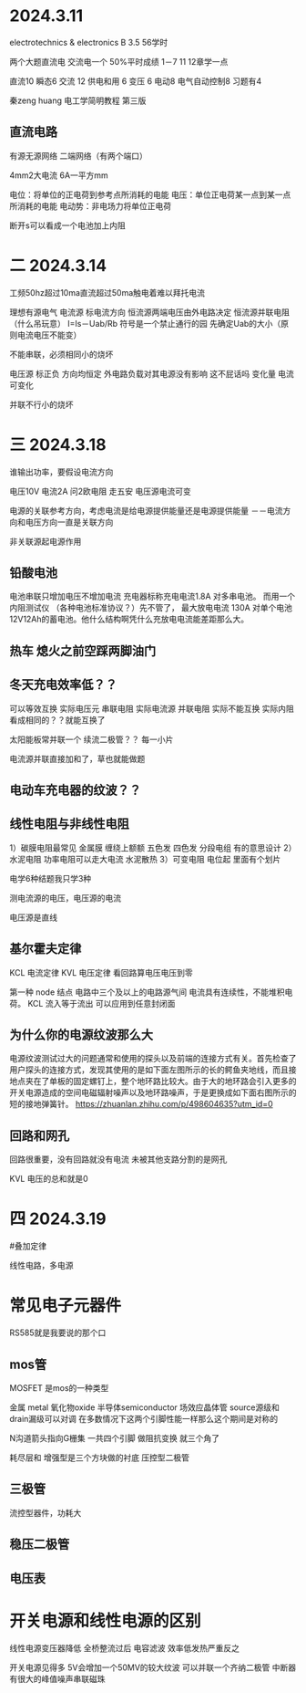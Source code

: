 # 2024.3.11

electrotechnics & electronics B
3.5  56学时

两个大题直流电 交流电一个  50%平时成绩  1－7  11 12章学一点

直流10 瞬态6 交流 12  供电和用 6 
变压 6  电动8 电气自动控制8
习题有4

秦zeng huang 电工学简明教程 第三版

## 直流电路

有源无源网络      二端网络（有两个端口）

4mm2大电流  6A一平方mm

电位：将单位的正电荷到参考点所消耗的电能
电压：单位正电荷某一点到某一点所消耗的电能
电动势：非电场力将单位正电荷

断开s可以看成一个电池加上内阻

# 二 2024.3.14

工频50hz超过10ma直流超过50ma触电着难以拜托电流

理想有源电气
电流源 标电流方向  恒流源两端电压由外电路决定  恒流源并联电阻 （什么吊玩意） I=Is－Uab/Rb 符号是一个禁止通行的园  先确定Uab的大小（原则电流电压不能变）

不能串联，必须相同小的烧坏

电压源 标正负 方向均恒定 外电路负载对其电源没有影响  这不屁话吗  变化量  电流可变化

并联不行小的烧坏


# 三 2024.3.18

谁输出功率，要假设电流方向

电压10V  电流2A  问2欧电阻 走五安   电压源电流可变

电源的关联参考方向，考虑电流是给电源提供能量还是电源提供能量  －－电流方向和电压方向一直是关联方向

非关联源起电源作用 

## 铅酸电池  

电池串联只增加电压不增加电流   充电器标称充电电流1.8A 对多串电池。  而用一个内阻测试仪 （各种电池标准协议？）先不管了， 最大放电电流 130A 对单个电池12V12Ah的蓄电池。他什么结构啊凭什么充放电电流能差距那么大。

## 热车 熄火之前空踩两脚油门

## 冬天充电效率低？？

可以等效互换  实际电压元 串联电阻  实际电流源 并联电阻 实际不能互换  实际内阻看成相同的？？就能互换了

太阳能板常并联一个  续流二极管？？  每一小片

电流源并联直接加和了，草也就能做题

## 电动车充电器的纹波？？

## 线性电阻与非线性电阻

1）碳膜电阻最常见 金属膜 缠绕上额额 五色发 四色发  分段电组 有的意思设计
2）水泥电阻 功率电阻可以走大电流 水泥散热
3）可变电阻 电位起 里面有个划片


电学6种结题我只学3种

测电流源的电压，电压源的电流

电压源是直线

## 基尔霍夫定律

KCL 电流定律 KVL 电压定律  看回路算电压电压到零

第一种  node 结点 电路中三个及以上的电路源气间  电流具有连续性，不能堆积电荷。
KCL 流入等于流出
可以应用到任意封闭面

## 为什么你的电源纹波那么大 

电源纹波测试过大的问题通常和使用的探头以及前端的连接方式有关。首先检查了用户探头的连接方式，发现其使用的是如下面左图所示的长的鳄鱼夹地线，而且接地点夹在了单板的固定螺钉上，整个地环路比较大。由于大的地环路会引入更多的开关电源造成的空间电磁辐射噪声以及地环路噪声，于是更换成如下面右图所示的短的接地弹簧针。
https://zhuanlan.zhihu.com/p/498604635?utm_id=0

## 回路和网孔

回路很重要，没有回路就没有电流
未被其他支路分割的是网孔

KVL  电压的总和就是0

# 四 2024.3.19

#叠加定律

线性电路，多电源

# 常见电子元器件

RS585就是我要说的那个口

## mos管
MOSFET 是mos的一种类型

金属 metal  氧化物oxide 半导体semiconductor 场效应晶体管  source源级和drain漏级可以对调  在多数情况下这两个引脚性能一样那么这个期间是对称的

N沟道箭头指向G栅集 一共四个引脚    做阻抗变换   就三个角了

耗尽层和  增强型是三个方块做的衬底  压控型二极管

## 三极管
流控型器件，功耗大
## 稳压二极管

## 电压表


# 开关电源和线性电源的区别

线性电源变压器降低 全桥整流过后 电容滤波  效率低发热严重反之



开关电源见得多 5V会增加一个50MV的较大纹波 可以并联一个齐纳二极管 中断器有很大的峰值噪声串联磁珠



